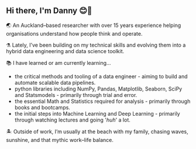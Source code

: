 ## Hi there, I'm Danny 😊🤙


🌏 An Auckland–based researcher with over 15 years experience helping organisations understand how people think and operate. 

⚗ Lately, I’ve been building on my technical skills and evolving them into a hybrid data engineering and data science toolkit.

📚 I have learned or am currently learning...
- the critical methods and tooling of a data engineer - aiming to build and automate scalable data pipelines.
- python libraries including NumPy, Pandas, Matplotlib, Seaborn, SciPy and Statsmodels - primarily through trial and error.
- the essential Math and Statistics required for analysis - primarily through books and bootcamps.
- the initial steps into Machine Learning and Deep Learning - primarily through watching lectures and going '_huh_' a lot. 

🏝 Outside of work, I’m usually at the beach with my family, chasing waves, sunshine, and that mythic work–life balance.
